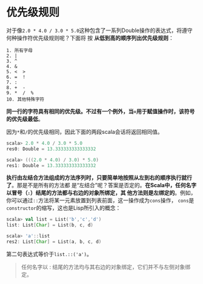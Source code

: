 优先级规则
===================================================================================
对于像`2.0 * 4.0 / 3.0 * 5.0`这种包含了一系列Double操作的表达式，将遵守何种操作符优先级规则呢？下面将
按 **从低到高的顺序列出优先级规则**：
```
1. 所有字母
2. |
3. ^
4. &
5. <  >
6. =  !
7. :
8. +  - 
9. *  /  %
10. 其他特殊字符
```
**同一行的字符具有相同的优先级。不过有一个例外，当`=`用于赋值操作时，该符号的优先级最低**。

因为`*`和`/`的优先级相同，因此下面的两段scala会话将返回相同值。
```scala
scala> 2.0 * 4.0 / 3.0 * 5.0
res0: Double = 13.333333333333332

scala> (((2.0 * 4.0) / 3.0) * 5.0)
res1: Double = 13.333333333333332
```
**执行由左结合方法组成的方法序列时，只要简单地按照从左到右的顺序执行就行了**。那是不是所有的方法都
是“左结合”呢？答案是否定的。**在Scala中，任何名字以冒号（`:`）结尾的方法都与右边的对象所绑定，其
他方法则是左绑定的**。例如，你可以通过`::`方法将某一元素放置到列表前面，这一操作成为`cons`操作，
`cons`是`constructor`的缩写，这也是Lisp所引入的概念：
```scala
scala> val list = List('b','c','d')
list: List[Char] = List(b, c, d)

scala> 'a'::list
res2: List[Char] = List(a, b, c, d)
```
第二句表达式等价于`list.::('a')`。

> 任何名字以 : 结尾的方法均与其右边的对象绑定，它们并不与左侧对象绑定。


